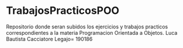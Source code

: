 # TrabajosPracticosPOO
Repositorio donde seran subidos los ejercicios y trabajos practicos correspondientes a la materia Programacion Orientada a Objetos.
Luca Bautista Cacciatore
Legajo= 190186

